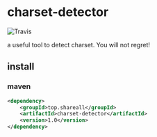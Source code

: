 # charset-detector

![Travis](https://img.shields.io/travis/jliu666/charset-detector.svg)


a useful tool to detect charset. You will not regret!

## install

### maven 
```xml
<dependency>
    <groupId>top.shareall</groupId>
    <artifactId>charset-detector</artifactId>
    <version>1.0</version>
</dependency>
```

